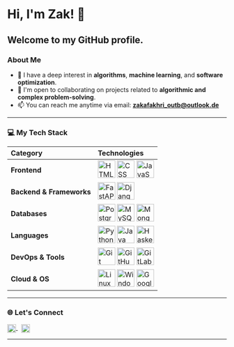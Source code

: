 # Hi, I'm Zak! 👋

Welcome to my GitHub profile.
---

### About Me
- 🌱 I have a deep interest in **algorithms**, **machine learning**, and **software optimization**.
- 🤝 I'm open to collaborating on projects related to **algorithmic and complex problem-solving**.
- 📫 You can reach me anytime via email: **zakafakhri_outb@outlook.de**

---

### 💻 My Tech Stack

| Category | Technologies |
| :--- | :--- |
| **Frontend** | <img src="https://cdn.jsdelivr.net/gh/devicons/devicon/icons/html5/html5-original.svg" alt="HTML" width="40" height="40"/> <img src="https://cdn.jsdelivr.net/gh/devicons/devicon/icons/css3/css3-original.svg" alt="CSS" width="40" height="40"/> <img src="https://cdn.jsdelivr.net/gh/devicons/devicon/icons/javascript/javascript-original.svg" alt="JavaScript" width="40" height="40"/> |
| **Backend & Frameworks** | <img src="https://cdn.jsdelivr.net/gh/devicons/devicon/icons/fastapi/fastapi-original.svg" alt="FastAPI" width="40" height="40"/> <img src="https://cdn.jsdelivr.net/gh/devicons/devicon/icons/django/django-plain.svg" alt="Django" width="40" height="40"/> |
| **Databases** | <img src="https://cdn.jsdelivr.net/gh/devicons/devicon/icons/postgresql/postgresql-original.svg" alt="PostgreSQL" width="40" height="40"/> <img src="https://cdn.jsdelivr.net/gh/devicons/devicon/icons/mysql/mysql-original.svg" alt="MySQL" width="40" height="40"/> <img src="https://cdn.jsdelivr.net/gh/devicons/devicon/icons/mongodb/mongodb-original.svg" alt="MongoDB" width="40" height="40"/> |
| **Languages** | <img src="https://cdn.jsdelivr.net/gh/devicons/devicon/icons/python/python-original.svg" alt="Python" width="40" height="40"/> <img src="https://cdn.jsdelivr.net/gh/devicons/devicon/icons/java/java-original.svg" alt="Java" width="40" height="40"/> <img src="https://cdn.jsdelivr.net/gh/devicons/devicon/icons/haskell/haskell-original.svg" alt="Haskell" width="40" height="40"/> |
| **DevOps & Tools** | <img src="https://cdn.jsdelivr.net/gh/devicons/devicon/icons/git/git-original.svg" alt="Git" width="40" height="40"/> <img src="https://cdn.jsdelivr.net/gh/devicons/devicon/icons/github/github-original.svg" alt="GitHub" width="40" height="40"/> <img src="https://cdn.jsdelivr.net/gh/devicons/devicon/icons/gitlab/gitlab-original.svg" alt="GitLab" width="40" height="40"/> |
| **Cloud & OS** | <img src="https://cdn.jsdelivr.net/gh/devicons/devicon/icons/linux/linux-original.svg" alt="Linux" width="40" height="40"/> <img src="https://cdn.jsdelivr.net/gh/devicons/devicon/icons/windows11/windows11-original.svg" alt="Windows" width="40" height="40"/> <img src="https://cdn.jsdelivr.net/gh/devicons/devicon/icons/googlecloud/googlecloud-original.svg" alt="Google Cloud" width="40" height="40"/> |

---

### 🌐 Let's Connect

<a href="https://de.linkedin.com/in/zakariae-fakhri" target="_blank" rel="noopener noreferrer">
  <img src="https://cdn.jsdelivr.net/npm/simple-icons@v9/icons/linkedin.svg" alt="LinkedIn" width="20" height="20" style="vertical-align:middle"/>
</a>
&nbsp;  
<a href="mailto:zakafakhri_outb@outlook.de">
  <img src="https://cdn.jsdelivr.net/npm/simple-icons@v9/icons/gmail.svg" alt="Email" width="20" height="20" style="vertical-align:middle"/>
</a>



---
